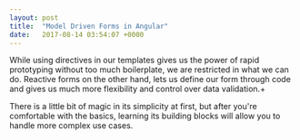 ```yaml
---
layout: post
title:  "Model Driven Forms in Angular"
date:   2017-08-14 03:54:07 +0000
---
```



While using directives in our templates gives us the power of rapid prototyping without too much boilerplate, we are restricted in what we can do. Reactive forms on the other hand, lets us define our form through code and gives us much more flexibility and control over data validation.+

There is a little bit of magic in its simplicity at first, but after you're comfortable with the basics, learning its building blocks will allow you to handle more complex use cases.
